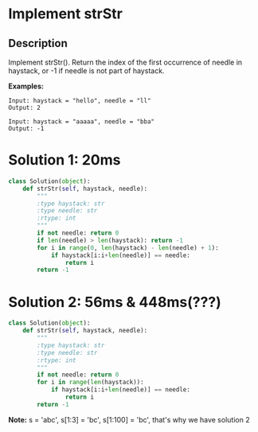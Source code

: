# Implement strStr

## Description

Implement strStr().
Return the index of the first occurrence of needle in haystack, or -1 if needle is not part of haystack.

**Examples:**

```
Input: haystack = "hello", needle = "ll"
Output: 2

Input: haystack = "aaaaa", needle = "bba"
Output: -1
```

# Solution 1: 20ms

```python
class Solution(object):
    def strStr(self, haystack, needle):
        """
        :type haystack: str
        :type needle: str
        :rtype: int
        """
        if not needle: return 0
        if len(needle) > len(haystack): return -1
        for i in range(0, len(haystack) - len(needle) + 1):
            if haystack[i:i+len(needle)] == needle:
                return i
        return -1
```

# Solution 2: 56ms & 448ms(???)

```python
class Solution(object):
    def strStr(self, haystack, needle):
        """
        :type haystack: str
        :type needle: str
        :rtype: int
        """
        if not needle: return 0
        for i in range(len(haystack)):
            if haystack[i:i+len(needle)] == needle:
                return i
        return -1
```

**Note:** s = 'abc',     s[1:3] = 'bc',  s[1:100] = 'bc', that's why we have solution 2
